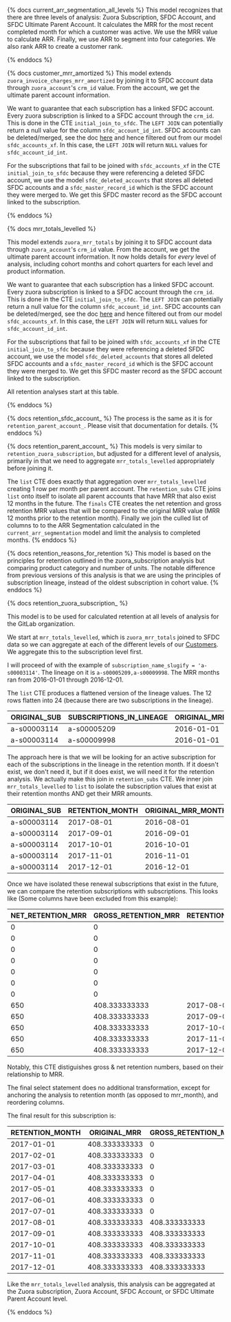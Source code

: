 {% docs current_arr_segmentation_all_levels %}
This model recognizes that there are three levels of analysis: Zuora Subscription, SFDC Account, and SFDC Ultimate Parent Account. It calculates the MRR for the most recent completed month for which a customer was active. We use the MRR value to calculate ARR. Finally, we use ARR to segment into four categories. We also rank ARR to create a customer rank.

{% enddocs %}

{% docs customer_mrr_amortized %}
This model extends `zuora_invoice_charges_mrr_amortized` by joining it to SFDC account data through `zuora_account`'s `crm_id` value.  From the account, we get the ultimate parent account information.

We want to guarantee that each subscription has a linked SFDC account. Every zuora subscription is linked to a SFDC account through the `crm_id`. This is done in the CTE `initial_join_to_sfdc`. The `LEFT JOIN` can potentially return a null value for the column `sfdc_account_id_int`. SFDC accounts can be deleted/merged, see the doc [here](https://help.salesforce.com/articleView?id=000320023&language=en_US&type=1&mode=1) and hence filtered out from our model `sfdc_accounts_xf`. In this case, the `LEFT JOIN` will return `NULL` values for `sfdc_account_id_int`.  

For the subscriptions that fail to be joined with `sfdc_accounts_xf` in the CTE `initial_join_to_sfdc` because they were referencing a deleted SFDC account, we use the model `sfdc_deleted_accounts` that stores all deleted SFDC accounts and a `sfdc_master_record_id` which is the SFDC account they were merged to. We get this SFDC master record as the SFDC account linked to the subscription.

{% enddocs %}

{% docs mrr_totals_levelled %}

This model extends `zuora_mrr_totals` by joining it to SFDC account data through `zuora_account`'s `crm_id` value.  From the account, we get the ultimate parent account information. It now holds details for _every_ level of analysis, including cohort months and cohort quarters for each level and product information.

We want to guarantee that each subscription has a linked SFDC account. Every zuora subscription is linked to a SFDC account through the `crm_id`. This is done in the CTE `initial_join_to_sfdc`. The `LEFT JOIN` can potentially return a null value for the column `sfdc_account_id_int`. SFDC accounts can be deleted/merged, see the doc [here](https://help.salesforce.com/articleView?id=000320023&language=en_US&type=1&mode=1) and hence filtered out from our model `sfdc_accounts_xf`. In this case, the `LEFT JOIN` will return `NULL` values for `sfdc_account_id_int`.  

For the subscriptions that fail to be joined with `sfdc_accounts_xf` in the CTE `initial_join_to_sfdc` because they were referencing a deleted SFDC account, we use the model `sfdc_deleted_accounts` that stores all deleted SFDC accounts and a `sfdc_master_record_id` which is the SFDC account they were merged to. We get this SFDC master record as the SFDC account linked to the subscription.

All retention analyses start at this table.

{% enddocs %}

{% docs retention_sfdc_account_ %}
The process is the same as it is for `retention_parent_account_`. Please visit that documentation for details.
{% enddocs %}

{% docs retention_parent_account_ %}
This models is very similar to `retention_zuora_subscription`, but adjusted for a different level of analysis, primarily in that we need to aggregate `mrr_totals_levelled` appropriately before joining it.

The `list` CTE does exactly that aggregation over `mrr_totals_levelled` creating 1 row per month per parent account. The `retention_subs` CTE joins `list` onto itself to isolate all parent accounts that have MRR that also exist 12 months in the future. The `finals` CTE creates the net retention and gross retention MRR values that will be compared to the original MRR value (MRR 12 months prior to the retention month). Finally we join the culled list of columns to to the ARR Segmentation calculated in the `current_arr_segmentation` model and limit the analysis to completed months.
{% enddocs %}

{% docs retention_reasons_for_retention %}
This model is based on the principles for retention outlined in the zuora_subscription analysis but comparing product category and number of units. The notable difference from previous versions of this analysis is that we are using the principles of subscription lineage, instead of the oldest subscription in cohort value.
{% enddocs %}

{% docs retention_zuora_subscription_ %}

This model is to be used for calculated retention at all levels of analysis for the GitLab organization.

We start at `mrr_totals_levelled`, which is `zuora_mrr_totals` joined to SFDC data so we can aggregate at each of the different levels of our [Customers](https://about.gitlab.com/handbook/finance/operating-metrics/#customers). We aggregate this to the subscription level first.

I will proceed of with the example of `subscription_name_slugify = 'a-s00003114'`. The lineage on it is `a-s00005209,a-s00009998`. The MRR months ran from  2016-01-01 through 2016-12-01.

The `list` CTE produces a flattened version of the lineage values. The 12 rows flatten into 24 (because there are two subscriptions in the lineage).

|ORIGINAL_SUB|SUBSCRIPTIONS_IN_LINEAGE|ORIGINAL_MRR_MONTH|RETENTION_MONTH|
|------|------|------|------|
|a-s00003114|a-s00005209|2016-01-01|2017-01-01|
|a-s00003114|a-s00009998|2016-01-01|2017-01-01|

The approach here is that we will be looking for an active subscription for each of the subscriptions in the lineage in the retention month. If it doesn't exist, we don't need it, but if it does exist, we will need it for the retention analysis. We actually make this join in `retention_subs` CTE. We inner join `mrr_totals_levelled` to `list` to isolate the subscription values that exist at their retention months AND get their MRR amounts.

|ORIGINAL_SUB|RETENTION_MONTH|ORIGINAL_MRR_MONTH|RETENTION_MRR|
|------|------|------|------|
|a-s00003114|2017-08-01|2016-08-01|650|
|a-s00003114|2017-09-01|2016-09-01|650|
|a-s00003114|2017-10-01|2016-10-01|650|
|a-s00003114|2017-11-01|2016-11-01|650|
|a-s00003114|2017-12-01|2016-12-01|650|

Once we have isolated these renewal subscriptions that exist in the future, we can compare the retention subscriptions with subscriptions. This looks like (Some columns have been excluded from this example):

|NET_RETENTION_MRR|GROSS_RETENTION_MRR|RETENTION_MONTH|MRR_MONTH|
|------|------|------|------|
|0|0||2016-01-01|408.333333333|
|0|0||2016-02-01|408.333333333|
|0|0||2016-03-01|408.333333333|
|0|0||2016-04-01|408.333333333|
|0|0||2016-05-01|408.333333333|
|0|0||2016-06-01|408.333333333|
|0|0||2016-07-01|408.333333333|
|650|408.333333333|2017-08-01|2016-08-01|408.333333333|
|650|408.333333333|2017-09-01|2016-09-01|408.333333333|
|650|408.333333333|2017-10-01|2016-10-01|408.333333333|
|650|408.333333333|2017-11-01|2016-11-01|408.333333333|
|650|408.333333333|2017-12-01|2016-12-01|408.333333333|


Notably, this CTE distiguishes gross & net retention numbers, based on their relationship to MRR.

The final select statement does no additional transformation, except for anchoring the analysis to retention month (as opposed to mrr_month), and reordering columns.

The final result for this subscription is:

|RETENTION_MONTH|ORIGINAL_MRR|GROSS_RETENTION_MRR|NET_RETENTION_MRR|
|------|------|------|------|
|2017-01-01|408.333333333|0|0|
|2017-02-01|408.333333333|0|0|
|2017-03-01|408.333333333|0|0|
|2017-04-01|408.333333333|0|0|
|2017-05-01|408.333333333|0|0|
|2017-06-01|408.333333333|0|0|
|2017-07-01|408.333333333|0|0|
|2017-08-01|408.333333333|408.333333333|650|
|2017-09-01|408.333333333|408.333333333|650|
|2017-10-01|408.333333333|408.333333333|650|
|2017-11-01|408.333333333|408.333333333|650|
|2017-12-01|408.333333333|408.333333333|650|

Like the `mrr_totals_levelled` analysis, this analysis can be aggregated at the Zuora subscription, Zuora Account, SFDC Account, or SFDC Ultimate Parent Account level.

{% enddocs %}
